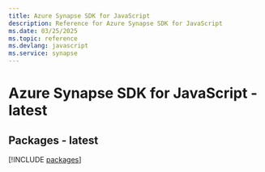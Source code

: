 ```yaml
---
title: Azure Synapse SDK for JavaScript
description: Reference for Azure Synapse SDK for JavaScript
ms.date: 03/25/2025
ms.topic: reference
ms.devlang: javascript
ms.service: synapse
---
```

# Azure Synapse SDK for JavaScript - latest
## Packages - latest
[!INCLUDE [packages](synapse-index.md)]